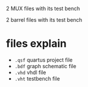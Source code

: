 2 MUX files with its test bench

2 barrel files with its test bench
# files explain
- ``.qsf`` quartus project file
- ``.bdf`` graph schematic file
- ``.vhd`` vhdl file
- ``.vht`` testbench file

